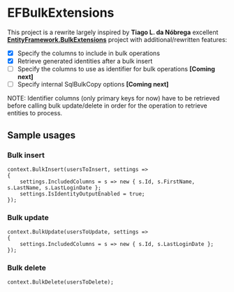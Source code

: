 # EFBulkExtensions
This project is a rewrite largely inspired by **Tiago L. da Nóbrega** excellent
**[EntityFramework.BulkExtensions](https://github.com/tiagoln/EntityFramework.BulkExtensions)** project
with additional/rewritten features:
  - [x] Specify the columns to include in bulk operations
  - [x] Retrieve generated identities after a bulk insert
  - [ ] Specify the columns to use as identifier for bulk operations **[Coming next]**
  - [ ] Specify internal SqlBulkCopy options **[Coming next]**

NOTE: Identifier columns (only primary keys for now) have to be retrieved before calling
bulk update/delete in order for the operation to retrieve entities to process.

## Sample usages

### Bulk insert
```
context.BulkInsert(usersToInsert, settings =>
{
    settings.IncludedColumns = s => new { s.Id, s.FirstName, s.LastName, s.LastLoginDate };
    settings.IsIdentityOutputEnabled = true;
});
```

### Bulk update
```
context.BulkUpdate(usersToUpdate, settings =>
{
    settings.IncludedColumns = s => new { s.Id, s.LastLoginDate };
});
```

### Bulk delete
```
context.BulkDelete(usersToDelete);
```
